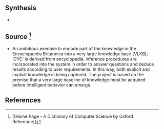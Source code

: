 ## Synthesis
- 
## Source [^1]
- An ambitious exercise to encode part of the knowledge in the Encyclopaedia Britannica into a very large knowledge base (VLKB); ‘CYC’ is derived from encyclopedia. Inference procedures are incorporated into the system in order to answer questions and deduce results according to user requirements. In this way, both explicit and implicit knowledge is being captured. The project is based on the premise that a very large baseline of knowledge must be acquired before intelligent behavior can emerge.
## References

[^1]: [[Home Page - A Dictionary of Computer Science by Oxford Reference]]